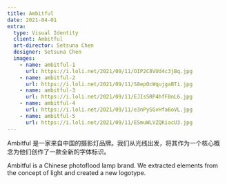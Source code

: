 ```yaml
---
title: Ambitful
date: 2021-04-01
extra:
  type: Visual Identity
  client: Ambitful
  art-director: Setsuna Chen
  designer: Setsuna Chen
  images:
    - name: ambitful-1
      url: https://i.loli.net/2021/09/11/OIP2C8VUd4c3jBq.jpg
    - name: ambitful-2
      url: https://i.loli.net/2021/09/11/S8epOcWqujgaBTi.jpg
    - name: ambitful-3
      url: https://i.loli.net/2021/09/11/EJIs5RP4hfF8nL6.jpg
    - name: ambitful-4
      url: https://i.loli.net/2021/09/11/e3nPySGvHfa6oVL.jpg
    - name: ambitful-5
      url: https://i.loli.net/2021/09/11/ESmuWLVZQKiacU3.jpg
---
```


Ambitful 是一家来自中国的摄影灯品牌。我们从光线出发，将其作为一个核心概念为他们创作了一款全新的字体标识。

Ambitful is a Chinese photoflood lamp brand. We extracted elements from the concept of light and created a new logotype.
